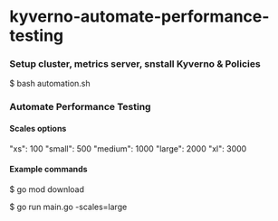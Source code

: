 # kyverno-automate-performance-testing

### Setup cluster, metrics server, snstall Kyverno & Policies
$ bash automation.sh

### Automate Performance Testing
#### Scales options
"xs": 100
"small": 500
"medium": 1000
"large": 2000
"xl": 3000

#### Example commands
$ go mod download

$ go run main.go -scales=large

